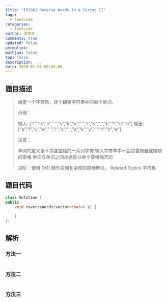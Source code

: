 ```yaml
---
title: "[0186] Reverse Words in a String II"
tags:
  - leetcode
categories:
  - leetcode
author: 张学志
comments: true
updated: false
permalink:
mathjax: false
top: false
description: ...
date: 2020-01-01 00:03:06
---
```


## 题目描述

> 给定一个字符串，逐个翻转字符串中的每个单词。 
> 
> 示例： 
> 
> 输入: ["t","h","e"," ","s","k","y"," ","i","s"," ","b","l","u","e"]
> 输出: ["b","l","u","e"," ","i","s"," ","s","k","y"," ","t","h","e"] 
> 
> 注意： 
> 
> 
> 单词的定义是不包含空格的一系列字符 
> 输入字符串中不会包含前置或尾随的空格 
> 单词与单词之间永远是以单个空格隔开的 
> 
> 
> 进阶：使用 O(1) 额外空间复杂度的原地解法。 
> Related Topics 字符串

## 题目代码

```cpp
class Solution {
public:
    void reverseWords(vector<char>& s) {
        
    }
};
```

## 解析

### 方法一

```cpp

```

### 方法二

```cpp

```

### 方法三

```cpp

```

